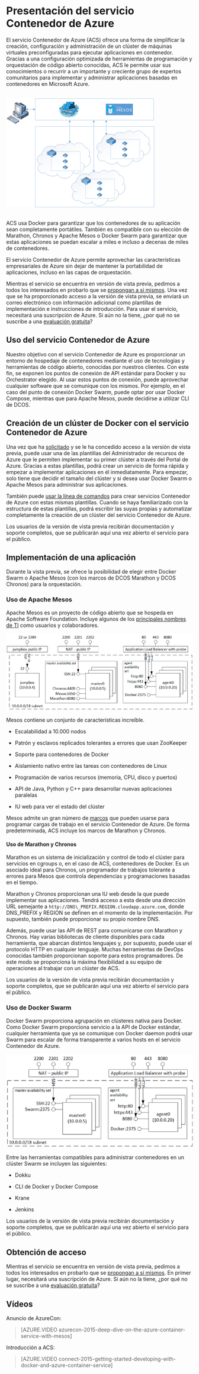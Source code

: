 <properties
   pageTitle="Presentación del servicio Contenedor de Azure | Microsoft Azure"
   description="El servicio Contenedor de Azure (ACS) ofrece una forma de simplificar la creación, configuración y administración de un clúster de máquinas virtuales preconfiguradas para ejecutar aplicaciones en contenedor."
   services="virtual-machines"
   documentationCenter=""
   authors="rgardler"
   manager="nepeters"
   editor=""
   tags="acs, azure-container-service"
   keywords="Docker, contenedores, microservicios, Mesos, Azure"/>
   
<tags
   ms.service="virtual-machines"
   ms.devlang="na"
   ms.topic="home-page"
   ms.tgt_pltfrm="na"
   ms.workload="na"
   ms.date="12/02/2015"
   ms.author="rogardle"/>

# Presentación del servicio Contenedor de Azure

El servicio Contenedor de Azure (ACS) ofrece una forma de simplificar la creación, configuración y administración de un clúster de máquinas virtuales preconfiguradas para ejecutar aplicaciones en contenedor. Gracias a una configuración optimizada de herramientas de programación y orquestación de código abierto conocidas, ACS le permite usar sus conocimientos o recurrir a un importante y creciente grupo de expertos comunitarios para implementar y administrar aplicaciones basadas en contenedores en Microsoft Azure.

<br /> ![ACS proporciona un medio para administrar aplicaciones en contenedor en varios hosts de Azure.](./media/acs-intro/acs-cluster.png) <br /><br />

ACS usa Docker para garantizar que los contenedores de su aplicación sean completamente portátiles. También es compatible con su elección de Marathon, Chronos y Apache Mesos o Docker Swarm para garantizar que estas aplicaciones se puedan escalar a miles e incluso a decenas de miles de contenedores.

El servicio Contenedor de Azure permite aprovechar las características empresariales de Azure sin dejar de mantener la portabilidad de aplicaciones, incluso en las capas de orquestación.

Mientras el servicio se encuentra en versión de vista previa, pedimos a todos los interesados en probarlo que se [propongan a sí mismos](http://aka.ms/acspreview). Una vez que se ha proporcionado acceso a la versión de vista previa, se enviará un correo electrónico con información adicional como plantillas de implementación e instrucciones de introducción. Para usar el servicio, necesitará una suscripción de Azure. Si aún no la tiene, ¿por qué no se suscribe a una [evaluación gratuita](https://azure.microsoft.com/es-ES/pricing/free-trial/)?

Uso del servicio Contenedor de Azure
-----------------------------

Nuestro objetivo con el servicio Contenedor de Azure es proporcionar un entorno de hospedaje de contenedores mediante el uso de tecnologías y herramientas de código abierto, conocidas por nuestros clientes. Con este fin, se exponen los puntos de conexión de API estándar para Docker y su Orchestrator elegido. Al usar estos puntos de conexión, puede aprovechar cualquier software que se comunique con los mismos. Por ejemplo, en el caso del punto de conexión Docker Swarm, puede optar por usar Docker Compose, mientras que para Apache Mesos, puede decidirse a utilizar CLI de DCOS.

Creación de un clúster de Docker con el servicio Contenedor de Azure
-------------------------------------------------------

Una vez que ha [solicitado](http://aka.ms/acspreview) y se le ha concedido acceso a la versión de vista previa, puede usar una de las plantillas del Administrador de recursos de Azure que le permiten implementar su primer clúster a través del Portal de Azure. Gracias a estas plantillas, podrá crear un servicio de forma rápida y empezar a implementar aplicaciones en él inmediatamente. Para empezar, solo tiene que decidir el tamaño del clúster y si desea usar Docker Swarm o Apache Mesos para administrar sus aplicaciones.

También puede [usar la línea de comandos](/documentation/articles/resource-group-template-deploy/) para crear servicios Contenedor de Azure con estas mismas plantillas. Cuando se haya familiarizado con la estructura de estas plantillas, podrá escribir las suyas propias y automatizar completamente la creación de un clúster del servicio Contenedor de Azure.

Los usuarios de la versión de vista previa recibirán documentación y soporte completos, que se publicarán aquí una vez abierto el servicio para el público.

Implementación de una aplicación
------------------------

Durante la vista previa, se ofrece la posibilidad de elegir entre Docker Swarm o Apache Mesos (con los marcos de DCOS Marathon y DCOS Chronos) para la orquestación.

### Uso de Apache Mesos

Apache Mesos es un proyecto de código abierto que se hospeda en Apache Software Foundation. Incluye algunos de los [principales nombres de TI](http://mesos.apache.org/documentation/latest/powered-by-mesos/) como usuarios y colaboradores.

![ACS configurado para Swarm, que muestra agentes y patrones.](media/acs-intro/acs-mesos.png)

Mesos contiene un conjunto de características increíble.

-   Escalabilidad a 10.000 nodos

-   Patrón y esclavos replicados tolerantes a errores que usan ZooKeeper

-   Soporte para contenedores de Docker

-   Aislamiento nativo entre las tareas con contenedores de Linux

-   Programación de varios recursos (memoria, CPU, disco y puertos)

-   API de Java, Python y C++ para desarrollar nuevas aplicaciones paralelas

-   IU web para ver el estado del clúster

Mesos admite un gran número de [marcos](http://mesos.apache.org/documentation/latest/frameworks/) que pueden usarse para programar cargas de trabajo en el servicio Contenedor de Azure. De forma predeterminada, ACS incluye los marcos de Marathon y Chronos.

#### Uso de Marathon y Chronos

Marathon es un sistema de inicialización y control de todo el clúster para servicios en cgroups o, en el caso de ACS, contenedores de Docker. Es un asociado ideal para Chronos, un programador de trabajos tolerante a errores para Mesos que controla dependencias y programaciones basadas en el tiempo.

Marathon y Chronos proporcionan una IU web desde la que puede implementar sus aplicaciones. Tendrá acceso a esta desde una dirección URL semejante a `http://DNS\_PREFIX.REGION.cloudapp.azure.com`, donde DNS\_PREFIX y REGION se definen en el momento de la implementación. Por supuesto, también puede proporcionar su propio nombre DNS.

Además, puede usar las API de REST para comunicarse con Marathon y Chronos. Hay varias bibliotecas de cliente disponibles para cada herramienta, que abarcan distintos lenguajes y, por supuesto, puede usar el protocolo HTTP en cualquier lenguaje. Muchas herramientas de DevOps conocidas también proporcionan soporte para estos programadores. De este modo se proporciona la máxima flexibilidad a su equipo de operaciones al trabajar con un clúster de ACS.

Los usuarios de la versión de vista previa recibirán documentación y soporte completos, que se publicarán aquí una vez abierto el servicio para el público.

### Uso de Docker Swarm

Docker Swarm proporciona agrupación en clústeres nativa para Docker. Como Docker Swarm proporciona servicio a la API de Docker estándar, cualquier herramienta que ya se comunique con Docker daemon podrá usar Swarm para escalar de forma transparente a varios hosts en el servicio Contenedor de Azure.

![ACS configurado para usar Apache Mesos, que muestra JumpBox, agentes y patrones.](media/acs-intro/acs-swarm.png)

Entre las herramientas compatibles para administrar contenedores en un clúster Swarm se incluyen las siguientes:

-   Dokku

-   CLI de Docker y Docker Compose

-   Krane

-   Jenkins

Los usuarios de la versión de vista previa recibirán documentación y soporte completos, que se publicarán aquí una vez abierto el servicio para el público.

Obtención de acceso
--------------

Mientras el servicio se encuentra en versión de vista previa, pedimos a todos los interesados en probarlo que se [propongan a sí mismos](http://aka.ms/acspreview). En primer lugar, necesitará una suscripción de Azure. Si aún no la tiene, ¿por qué no se suscribe a una [evaluación gratuita](https://azure.microsoft.com/es-ES/pricing/free-trial/)?

Vídeos
------
Anuncio de AzureCon:

> [AZURE.VIDEO azurecon-2015-deep-dive-on-the-azure-container-service-with-mesos]  

Introducción a ACS:

> [AZURE.VIDEO connect-2015-getting-started-developing-with-docker-and-azure-container-service]

<!---HONumber=AcomDC_0128_2016-->